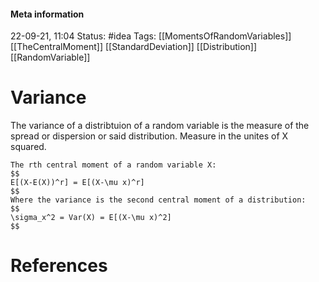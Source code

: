 #### Meta information
22-09-21, 11:04
Status: #idea
Tags: [[MomentsOfRandomVariables]] [[TheCentralMoment]] [[StandardDeviation]] [[Distribution]] [[RandomVariable]]





# Variance
The variance of a distribtuion of a random variable is the measure of the spread or dispersion or said distribution. Measure in the unites of X squared.

```ad-important
The rth central moment of a random variable X:
$$
E[(X-E(X))^r] = E[(X-\mu x)^r]
$$
Where the variance is the second central moment of a distribution:
$$
\sigma_x^2 = Var(X) = E[(X-\mu x)^2]
$$
```





# References
